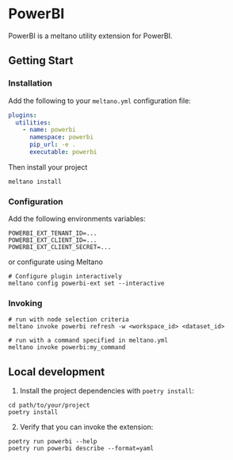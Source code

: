 <!-- Inspiration: https://hub.meltano.com/utilities/tableau -->
# PowerBI

PowerBI is a meltano utility extension for PowerBI.

## Getting Start

### Installation

Add the following to your `meltano.yml` configuration file:
```yaml
plugins:
  utilities:
    - name: powerbi
      namespace: powerbi
      pip_url: -e .
      executable: powerbi
```

Then install your project
```
meltano install
```

### Configuration

Add the following environments variables:
```
POWERBI_EXT_TENANT_ID=...
POWERBI_EXT_CLIENT_ID=...
POWERBI_EXT_CLIENT_SECRET=...
```

or configurate using Meltano 
```
# Configure plugin interactively
meltano config powerbi-ext set --interactive
```
### Invoking

```
# run with node selection criteria
meltano invoke powerbi refresh -w <workspace_id> <dataset_id>

# run with a command specified in meltano.yml
meltano invoke powerbi:my_command
```

## Local development

1. Install the project dependencies with `poetry install`:

```shell
cd path/to/your/project
poetry install
```

2. Verify that you can invoke the extension:

```shell
poetry run powerbi --help
poetry run powerbi describe --format=yaml
```